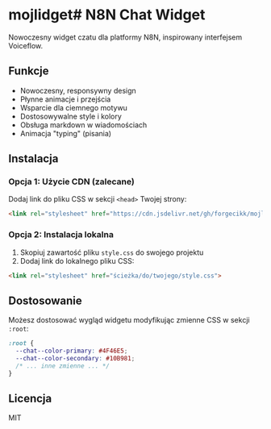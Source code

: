 # mojlidget# N8N Chat Widget

Nowoczesny widget czatu dla platformy N8N, inspirowany interfejsem Voiceflow.

## Funkcje

- Nowoczesny, responsywny design
- Płynne animacje i przejścia
- Wsparcie dla ciemnego motywu
- Dostosowywalne style i kolory
- Obsługa markdown w wiadomościach
- Animacja "typing" (pisania)

## Instalacja

### Opcja 1: Użycie CDN (zalecane)

Dodaj link do pliku CSS w sekcji `<head>` Twojej strony:

```html
<link rel="stylesheet" href="https://cdn.jsdelivr.net/gh/forgecikk/mojlidget@main/style.css">
```

### Opcja 2: Instalacja lokalna

1. Skopiuj zawartość pliku `style.css` do swojego projektu
2. Dodaj link do lokalnego pliku CSS:

```html
<link rel="stylesheet" href="ścieżka/do/twojego/style.css">
```

## Dostosowanie

Możesz dostosować wygląd widgetu modyfikując zmienne CSS w sekcji `:root`:

```css
:root {
  --chat--color-primary: #4F46E5;
  --chat--color-secondary: #10B981;
  /* ... inne zmienne ... */
}
```

## Licencja

MIT 

